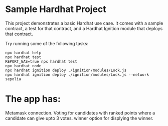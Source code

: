 # Sample Hardhat Project

This project demonstrates a basic Hardhat use case. It comes with a sample contract, a test for that contract, and a Hardhat Ignition module that deploys that contract.

Try running some of the following tasks:

```shell
npx hardhat help
npx hardhat test
REPORT_GAS=true npx hardhat test
npx hardhat node
npx hardhat ignition deploy ./ignition/modules/Lock.js
npx hardhat ignition deploy ./ignition/modules/Lock.js --network sepolia

```

# The app has:
Metamask connection.
Voting for candidates with ranked points where a candidate can give upto 3 votes.
winner option for displying the winner.


